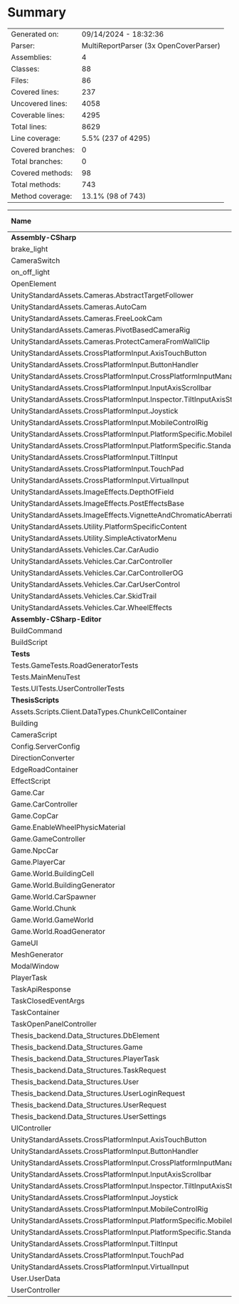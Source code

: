 ﻿# Summary
|||
|:---|:---|
| Generated on: | 09/14/2024 - 18:32:36 |
| Parser: | MultiReportParser (3x OpenCoverParser) |
| Assemblies: | 4 |
| Classes: | 88 |
| Files: | 86 |
| Covered lines: | 237 |
| Uncovered lines: | 4058 |
| Coverable lines: | 4295 |
| Total lines: | 8629 |
| Line coverage: | 5.5% (237 of 4295) |
| Covered branches: | 0 |
| Total branches: | 0 |
| Covered methods: | 98 |
| Total methods: | 743 |
| Method coverage: | 13.1% (98 of 743) |

|**Name**|**Covered**|**Uncovered**|**Coverable**|**Total**|**Line coverage**|**Covered**|**Total**|**Branch coverage**|**Covered**|**Total**|**Method coverage**|
|:---|---:|---:|---:|---:|---:|---:|---:|---:|---:|---:|---:|
|**Assembly-CSharp**|**0**|**1842**|**1842**|**3841**|**0%**|**0**|**0**|****|**0**|**256**|**0%**|
|brake_light|0|19|19|35|0%|0|0||0|1|0%|
|CameraSwitch|0|12|12|31|0%|0|0||0|2|0%|
|on_off_light|0|9|9|22|0%|0|0||0|1|0%|
|OpenElement|0|12|12|27|0%|0|0||0|2|0%|
|UnityStandardAssets.Cameras.AbstractTargetFollower|0|50|50|104|0%|0|0||0|8|0%|
|UnityStandardAssets.Cameras.AutoCam|0|60|60|107|0%|0|0||0|2|0%|
|UnityStandardAssets.Cameras.FreeLookCam|0|57|57|115|0%|0|0||0|6|0%|
|UnityStandardAssets.Cameras.PivotBasedCameraRig|0|4|4|28|0%|0|0||0|1|0%|
|UnityStandardAssets.Cameras.ProtectCameraFromWallClip|0|58|58|124|0%|0|0||0|6|0%|
|UnityStandardAssets.CrossPlatformInput.AxisTouchButton|0|41|41|75|0%|0|0||0|6|0%|
|UnityStandardAssets.CrossPlatformInput.ButtonHandler|0|19|19|50|0%|0|0||0|7|0%|
|UnityStandardAssets.CrossPlatformInput.CrossPlatformInputManager|0|133|133|318|0%|0|0||0|47|0%|
|UnityStandardAssets.CrossPlatformInput.InputAxisScrollbar|0|4|4|17|0%|0|0||0|2|0%|
|UnityStandardAssets.CrossPlatformInput.Inspector.TiltInputAxisStylePropertyDrawer|0|24|24|145|0%|0|0||0|1|0%|
|UnityStandardAssets.CrossPlatformInput.Joystick|0|69|69|118|0%|0|0||0|9|0%|
|UnityStandardAssets.CrossPlatformInput.MobileControlRig|0|32|32|85|0%|0|0||0|6|0%|
|UnityStandardAssets.CrossPlatformInput.PlatformSpecific.MobileInput|0|79|79|133|0%|0|0||0|13|0%|
|UnityStandardAssets.CrossPlatformInput.PlatformSpecific.StandaloneInput|0|27|27|79|0%|0|0||0|11|0%|
|UnityStandardAssets.CrossPlatformInput.TiltInput|0|34|34|145|0%|0|0||0|4|0%|
|UnityStandardAssets.CrossPlatformInput.TouchPad|0|64|64|156|0%|0|0||0|9|0%|
|UnityStandardAssets.CrossPlatformInput.VirtualInput|0|60|60|134|0%|0|0||0|13|0%|
|UnityStandardAssets.ImageEffects.DepthOfField|0|234|234|387|0%|0|0||0|9|0%|
|UnityStandardAssets.ImageEffects.PostEffectsBase|0|150|150|243|0%|0|0||0|14|0%|
|UnityStandardAssets.ImageEffects.VignetteAndChromaticAberration|0|62|62|114|0%|0|0||0|3|0%|
|UnityStandardAssets.Utility.PlatformSpecificContent|0|48|48|108|0%|0|0||0|6|0%|
|UnityStandardAssets.Utility.SimpleActivatorMenu|0|11|11|35|0%|0|0||0|2|0%|
|UnityStandardAssets.Vehicles.Car.CarAudio|0|76|76|174|0%|0|0||0|6|0%|
|UnityStandardAssets.Vehicles.Car.CarController|0|137|137|244|0%|0|0||0|18|0%|
|UnityStandardAssets.Vehicles.Car.CarControllerOG|0|186|186|336|0%|0|0||0|28|0%|
|UnityStandardAssets.Vehicles.Car.CarUserControl|0|9|9|33|0%|0|0||0|2|0%|
|UnityStandardAssets.Vehicles.Car.SkidTrail|0|9|9|25|0%|0|0||0|1|0%|
|UnityStandardAssets.Vehicles.Car.WheelEffects|0|53|53|94|0%|0|0||0|10|0%|
|**Assembly-CSharp-Editor**|**0**|**205**|**205**|**329**|**0%**|**0**|**0**|****|**0**|**16**|**0%**|
|BuildCommand|0|201|201|315|0%|0|0||0|15|0%|
|BuildScript|0|4|4|14|0%|0|0||0|1|0%|
|**Tests**|**55**|**1**|**56**|**144**|**98.2%**|**0**|**0**|****|**10**|**10**|**100%**|
|Tests.GameTests.RoadGeneratorTests|26|0|26|55|100%|0|0||3|3|100%|
|Tests.MainMenuTest|4|0|4|24|100%|0|0||1|1|100%|
|Tests.UITests.UserControllerTests|25|1|26|65|96.1%|0|0||6|6|100%|
|**ThesisScripts**|**182**|**2010**|**2192**|**4605**|**8.3%**|**0**|**0**|****|**88**|**461**|**19%**|
|Assets.Scripts.Client.DataTypes.ChunkCellContainer|0|6|6|15|0%|0|0||0|5|0%|
|Building|0|9|9|33|0%|0|0||0|7|0%|
|CameraScript|0|7|7|24|0%|0|0||0|2|0%|
|Config.ServerConfig|0|3|3|67|0%|0|0||0|3|0%|
|DirectionConverter|0|21|21|46|0%|0|0||0|2|0%|
|EdgeRoadContainer|9|0|9|15|100%|0|0||7|7|100%|
|EffectScript|0|4|4|23|0%|0|0||0|2|0%|
|Game.Car|0|78|78|131|0%|0|0||0|12|0%|
|Game.CarController|0|129|129|249|0%|0|0||0|18|0%|
|Game.CopCar|0|10|10|26|0%|0|0||0|1|0%|
|Game.EnableWheelPhysicMaterial|0|16|16|37|0%|0|0||0|2|0%|
|Game.GameController|0|95|95|157|0%|0|0||0|17|0%|
|Game.NpcCar|0|6|6|19|0%|0|0||0|1|0%|
|Game.PlayerCar|0|72|72|116|0%|0|0||0|9|0%|
|Game.World.BuildingCell|0|11|11|30|0%|0|0||0|7|0%|
|Game.World.BuildingGenerator|0|43|43|64|0%|0|0||0|2|0%|
|Game.World.CarSpawner|0|24|24|60|0%|0|0||0|5|0%|
|Game.World.Chunk|0|370|370|599|0%|0|0||0|29|0%|
|Game.World.GameWorld|0|68|68|119|0%|0|0||0|6|0%|
|Game.World.RoadGenerator|55|49|104|200|52.8%|0|0||6|9|66.6%|
|GameUI|0|39|39|88|0%|0|0||0|12|0%|
|MeshGenerator|0|27|27|96|0%|0|0||0|2|0%|
|ModalWindow|0|19|19|43|0%|0|0||0|4|0%|
|PlayerTask|2|63|65|122|3%|0|0||1|12|8.3%|
|TaskApiResponse|0|9|9|16|0%|0|0||0|7|0%|
|TaskClosedEventArgs|0|4|4|14|0%|0|0||0|1|0%|
|TaskContainer|22|35|57|79|38.5%|0|0||18|22|81.8%|
|TaskOpenPanelController|14|84|98|193|14.2%|0|0||4|15|26.6%|
|Thesis_backend.Data_Structures.DbElement|1|1|2|11|50%|0|0||2|3|66.6%|
|Thesis_backend.Data_Structures.Game|0|4|4|13|0%|0|0||0|8|0%|
|Thesis_backend.Data_Structures.PlayerTask|0|9|9|19|0%|0|0||0|17|0%|
|Thesis_backend.Data_Structures.TaskRequest|0|4|4|16|0%|0|0||0|8|0%|
|Thesis_backend.Data_Structures.User|8|1|9|21|88.8%|0|0||17|18|94.4%|
|Thesis_backend.Data_Structures.UserLoginRequest|2|0|2|14|100%|0|0||4|4|100%|
|Thesis_backend.Data_Structures.UserRequest|0|3|3|15|0%|0|0||0|6|0%|
|Thesis_backend.Data_Structures.UserSettings|0|4|4|15|0%|0|0||0|8|0%|
|UIController|22|60|82|139|26.8%|0|0||6|12|50%|
|UnityStandardAssets.CrossPlatformInput.AxisTouchButton|0|41|41|75|0%|0|0||0|6|0%|
|UnityStandardAssets.CrossPlatformInput.ButtonHandler|0|19|19|50|0%|0|0||0|7|0%|
|UnityStandardAssets.CrossPlatformInput.CrossPlatformInputManager|0|133|133|318|0%|0|0||0|47|0%|
|UnityStandardAssets.CrossPlatformInput.InputAxisScrollbar|0|4|4|17|0%|0|0||0|2|0%|
|UnityStandardAssets.CrossPlatformInput.Inspector.TiltInputAxisStylePropertyDrawer|0|24|24|145|0%|0|0||0|1|0%|
|UnityStandardAssets.CrossPlatformInput.Joystick|0|69|69|118|0%|0|0||0|9|0%|
|UnityStandardAssets.CrossPlatformInput.MobileControlRig|0|32|32|85|0%|0|0||0|6|0%|
|UnityStandardAssets.CrossPlatformInput.PlatformSpecific.MobileInput|0|79|79|133|0%|0|0||0|13|0%|
|UnityStandardAssets.CrossPlatformInput.PlatformSpecific.StandaloneInput|0|27|27|79|0%|0|0||0|11|0%|
|UnityStandardAssets.CrossPlatformInput.TiltInput|0|34|34|145|0%|0|0||0|4|0%|
|UnityStandardAssets.CrossPlatformInput.TouchPad|0|64|64|156|0%|0|0||0|9|0%|
|UnityStandardAssets.CrossPlatformInput.VirtualInput|0|60|60|134|0%|0|0||0|13|0%|
|User.UserData|22|0|22|38|100%|0|0||18|18|100%|
|UserController|25|37|62|168|40.3%|0|0||5|10|50%|
